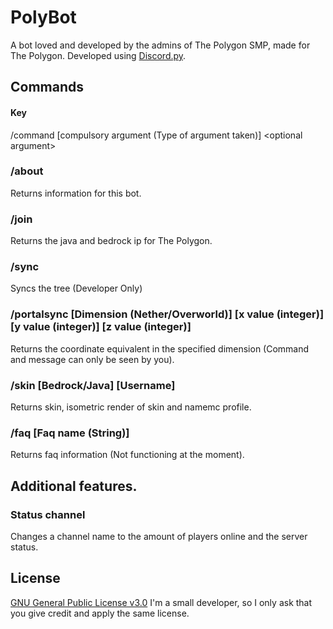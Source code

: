 # PolyBot

A bot loved and developed by the admins of The Polygon SMP, made for The Polygon. Developed using [Discord.py](https://discordpy.readthedocs.io/en/stable/).

## Commands
#### Key
  /command [compulsory argument (Type of argument taken)] \<optional argument>

### /about
Returns information for this bot.
### /join
Returns the java and bedrock ip for The Polygon.
### /sync
Syncs the tree (Developer Only)
### /portalsync [Dimension (Nether/Overworld)] [x value (integer)] [y value (integer)] [z value (integer)]
Returns the coordinate equivalent in the specified dimension (Command and message can only be seen by you).
### /skin [Bedrock/Java] [Username]
Returns skin, isometric render of skin and namemc profile.
### /faq [Faq name (String)]
Returns faq information (Not functioning at the moment).

## Additional features.
### Status channel
Changes a channel name to the amount of players online and the server status.


## License
[GNU General Public License v3.0](https://www.gnu.org/licenses/gpl-3.0.en.html)
I'm a small developer, so I only ask that you give credit and apply the same license.
